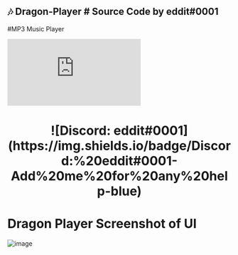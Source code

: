 ## 🎶 Dragon-Player # Source Code by eddit#0001
#MP3 Music Player


![GitHub contributors](https://img.shields.io/github/contributors/scottydocs/README-template.md)
<h1 align="center">![Discord: eddit#0001](https://img.shields.io/badge/Discord:%20eddit#0001-Add%20me%20for%20any%20help-blue)</h1>


# Dragon Player Screenshot of UI

![image](https://user-images.githubusercontent.com/33374170/189505519-baf55c7c-236b-47bd-9cd7-11536211cd11.png)
